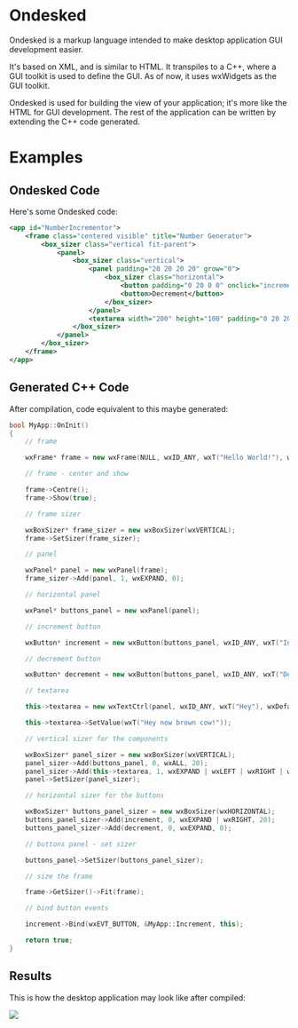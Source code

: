 # Ondesked

Ondesked is a markup language intended to make desktop application GUI development easier.

It's based on XML, and is similar to HTML. It transpiles to a C++, where a GUI toolkit is used to define the GUI. As of now, it uses wxWidgets as the GUI toolkit.

Ondesked is used for building the view of your application; it's more like the HTML for GUI development. The rest of the application can be written by extending the C++ code generated.

# Examples

## Ondesked Code

Here's some Ondesked code:

```xml
<app id="NumberIncrementor">
    <frame class="centered visible" title="Number Generator">
        <box_sizer class="vertical fit-parent">
            <panel>
                <box_sizer class="vertical">
                    <panel padding="20 20 20 20" grow="0">
                        <box_sizer class="horizontal">
                            <button padding="0 20 0 0" onclick="increment">Increment</button>
                            <button>Decrement</button>
                        </box_sizer>
                    </panel>
                    <textarea width="200" height="100" padding="0 20 20 20" grow="1">Hey now brown cow!</textarea>
                </box_sizer>
            </panel>
        </box_sizer>
    </frame>
</app>
```

## Generated C++ Code

After compilation, code equivalent to this maybe generated:

```cpp
bool MyApp::OnInit()
{
    // frame

    wxFrame* frame = new wxFrame(NULL, wxID_ANY, wxT("Hello World!"), wxDefaultPosition, wxDefaultSize);

    // frame - center and show

    frame->Centre();
    frame->Show(true);

    // frame sizer

    wxBoxSizer* frame_sizer = new wxBoxSizer(wxVERTICAL);
    frame->SetSizer(frame_sizer);

    // panel

    wxPanel* panel = new wxPanel(frame);
    frame_sizer->Add(panel, 1, wxEXPAND, 0);

    // horizontal panel

    wxPanel* buttons_panel = new wxPanel(panel);

    // increment button

    wxButton* increment = new wxButton(buttons_panel, wxID_ANY, wxT("Increment"));

    // decrement button

    wxButton* decrement = new wxButton(buttons_panel, wxID_ANY, wxT("Decrement"));

    // textarea

    this->textarea = new wxTextCtrl(panel, wxID_ANY, wxT("Hey"), wxDefaultPosition, wxSize(500, 300), wxTE_MULTILINE);

    this->textarea->SetValue(wxT("Hey now brown cow!"));

    // vertical sizer for the components

    wxBoxSizer* panel_sizer = new wxBoxSizer(wxVERTICAL);
    panel_sizer->Add(buttons_panel, 0, wxALL, 20);
    panel_sizer->Add(this->textarea, 1, wxEXPAND | wxLEFT | wxRIGHT | wxBOTTOM, 20);
    panel->SetSizer(panel_sizer);

    // horizontal sizer for the buttons

    wxBoxSizer* buttons_panel_sizer = new wxBoxSizer(wxHORIZONTAL);
    buttons_panel_sizer->Add(increment, 0, wxEXPAND | wxRIGHT, 20);
    buttons_panel_sizer->Add(decrement, 0, wxEXPAND, 0);

    // buttons panel - set sizer

    buttons_panel->SetSizer(buttons_panel_sizer);

    // size the frame

    frame->GetSizer()->Fit(frame);

    // bind button events

    increment->Bind(wxEVT_BUTTON, &MyApp::Increment, this);

    return true;
}
```

## Results

This is how the desktop application may look like after compiled:

<img src="https://github.com/nahiyan/ondesked/blob/master/docs/images/result.png"/>